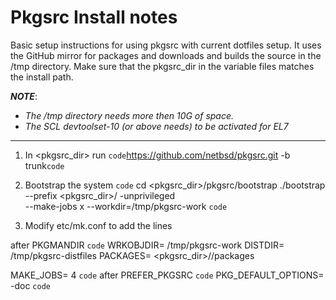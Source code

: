 # Pkgsrc Install notes

Basic setup instructions for using pkgsrc with current dotfiles setup.  It uses
the GitHub mirror for packages and downloads and builds the source in the /tmp
directory.  Make sure that the pkgsrc_dir in the variable files matches the
install path. 

***NOTE***:
  - *The /tmp directory needs more then 10G of space.*
  - *The SCL devtoolset-10 (or above needs) to be activated for EL7*

---

1. In <pkgsrc_dir> run `code`https://github.com/netbsd/pkgsrc.git -b trunk`code`

2. Bootstrap the system
`code`
   cd <pkgsrc_dir>/pkgsrc/bootstrap
   ./bootstrap --prefix <pkgsrc_dir>/<os> -unprivileged \
               --make-jobs x --workdir=/tmp/pkgsrc-work
`code`

3. Modify etc/mk.conf to add the lines

after PKGMANDIR
`code`
   WRKOBJDIR=		/tmp/pkgsrc-work
   DISTDIR=		/tmp/pkgsrc-distfiles
   PACKAGES=		<pkgsrc_dir>/<os>/packages

   MAKE_JOBS=		4
`code`
after PREFER_PKGSRC
`code`
   PKG_DEFAULT_OPTIONS=	-doc
`code`
